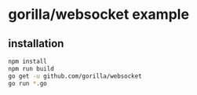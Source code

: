 # gorilla/websocket example

## installation

```bash
npm install
npm run build
go get -u github.com/gorilla/websocket
go run *.go
```
